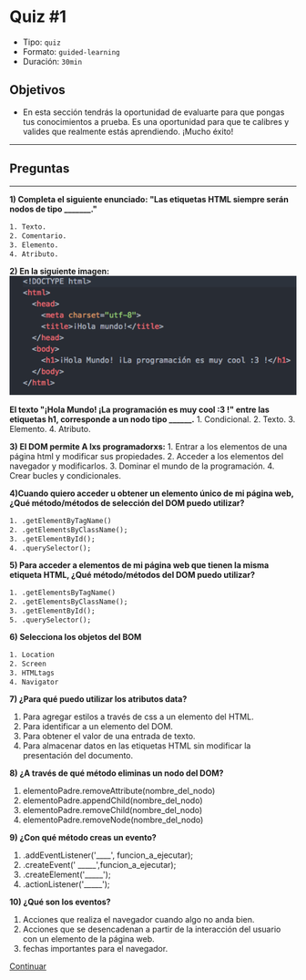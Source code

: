 # Quiz #1
- Tipo: `quiz`
- Formato: `guided-learning`
- Duración: `30min`

## Objetivos

- En esta sección tendrás la oportunidad de evaluarte para que pongas tus conocimientos a prueba. Es una oportunidad para que te calibres y valides que realmente estás aprendiendo. ¡Mucho éxito!

***

## Preguntas
***
**1) Completa el siguiente enunciado:
    "Las etiquetas HTML siempre serán nodos de tipo _______."**

    1. Texto.
    2. Comentario.
    3. Elemento.
    4. Atributo.

<solution style="display:none;">3</solution>
**2) En la siguiente imagen:**
![snnipet1_Código_HolaMundo.](03-quiz1.png)

**El texto "¡Hola Mundo! ¡La programación es muy cool :3 !" entre las etiquetas
 h1, corresponde a un nodo tipo ______.**
    1. Condicional.
    2. Texto.
    3. Elemento.
    4. Atributo.


  <solution style="display:none;">2</solution>

**3) El DOM permite A lxs programadorxs:**
    1. Entrar a los elementos de una página html y modificar sus propiedades.
    2. Acceder a los elementos del navegador y modificarlos.
    3. Dominar el mundo de la programación.
    4. Crear bucles y condicionales.


<solution style="display:none;">1</solution>

**4)Cuando quiero acceder u obtener un elemento único de mi página web, ¿Qué método/métodos
de selección del DOM puedo utilizar?**

    1. .getElementByTagName()
    2. .getElementsByClassName();
    3. .getElementById();
    4. .querySelector();

<solution style="display:none;">3</solution>

**5) Para acceder a elementos de mi página web que tienen la misma etiqueta HTML,
 ¿Qué método/métodos del DOM puedo utilizar?**

    1. .getElementsByTagName()
    2. .getElementsByClassName();
    3. .getElementById();
    5. .querySelector();

<solution style="display:none;">1</solution>

**6) Selecciona los objetos del BOM**

    1. Location
    2. Screen
    3. HTMLtags
    4. Navigator

<solution style="display:none;">1,2,4</solution>

**7) ¿Para qué puedo utilizar los atributos data?**
  1. Para agregar estilos a través de css a un elemento del HTML.
  2. Para identificar a un elemento del DOM.
  3. Para obtener el valor de una entrada de texto.
  4. Para almacenar  datos en las etiquetas HTML sin modificar la presentación del documento.

<solution style="display:none;">4</solution>

**8) ¿A través de qué método eliminas un nodo del DOM?**
  1. elementoPadre.removeAttribute(nombre_del_nodo)
  2. elementoPadre.appendChild(nombre_del_nodo)
  3. elementoPadre.removeChild(nombre_del_nodo)
  4. elementoPadre.removeNode(nombre_del_nodo)

<solution style="display:none;">3</solution>

**9) ¿Con qué método creas un evento?**
  1. .addEventListener('____', funcion_a_ejecutar);
  2. .createEvent(' _____',funcion_a_ejecutar);
  3. .createElement('_____');
  4. .actionListener('_____');

<solution style="display:none;">1</solution>
**10) ¿Qué son los eventos?**
  1. Acciones que realiza el navegador cuando algo no anda bien.
  2. Acciones que se desencadenan a partir de la interacción del usuario con
  un elemento de la página web.
  3. fechas importantes para el navegador.

<solution style="display:none;">2</solution>

[Continuar]( )
